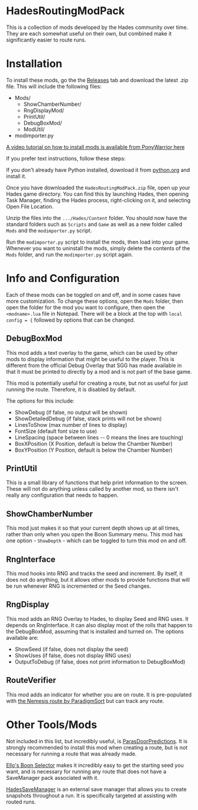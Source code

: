 # HadesRoutingModPack
This is a collection of mods developed by the Hades community over time. They are each somewhat useful on their own, but combined make it significantly easier to route runs.

# Installation
To install these mods, go the the [Releases](https://github.com/Museus/HadesRoutingModPack/releases) tab and download the latest .zip file. This will include the following files:
 - Mods/
   - ShowChamberNumber/
   - RngDisplayMod/
   - PrintUtil/
   - DebugBoxMod/
   - ModUtil/
 - modimporter.py

[A video tutorial on how to install mods is available from PonyWarrior here](https://www.youtube.com/watch?v=YF0ij7MgOrI)

If you prefer text instructions, follow these steps:

If you don't already have Python installed, download it from [python.org](https://www.python.org/downloads/) and install it.

Once you have downloaded the `HadesRoutingModPack.zip` file, open up your Hades game directory. You can find this by launching Hades, then opening Task Manager, finding the Hades process, right-clicking on it, and selecting Open File Location.

Unzip the files into the `.../Hades/Content` folder. You should now have the standard folders such as `Scripts` and `Game` as well as a new folder called `Mods` and the `modimporter.py` script.

Run the `modimporter.py` script to install the mods, then load into your game. Whenever you want to uninstall the mods, simply delete the contents of the `Mods` folder, and run the `modimporter.py` script again.

# Info and Configuration
Each of these mods can be toggled on and off, and in some cases have more customization. To change these options, open the `Mods` folder, then open the folder for the mod you want to configure, then open the `<modname>.lua` file in Notepad. There will be a block at the top with `local config = {` followed by options that can be changed.

## DebugBoxMod
This mod adds a text overlay to the game, which can be used by other mods to display information that might be useful to the player. This is different from the official Debug Overlay that SGG has made available in that it must be printed to directly by a mod and is not part of the base game.

This mod is potentially useful for creating a route, but not as useful for just running the route. Therefore, it is disabled by default.

The options for this include:
 - ShowDebug (if false, no output will be shown)
 - ShowDetailedDebug (if false, stack prints will not be shown)
 - LinesToShow (max number of lines to display)
 - FontSize (default font size to use)
 - LineSpacing (space between lines -- 0 means the lines are touching)
 - BoxXPosition (X Position, default is below the Chamber Number)
 - BoxYPosition (Y Position, default is below the Chamber Number)

## PrintUtil
This is a small library of functions that help print information to the screen. These will not do anything unless called by another mod, so there isn't really any configuration that needs to happen.

## ShowChamberNumber
This mod just makes it so that your current depth shows up at all times, rather than only when you open the Boon Summary menu. This mod has one option - `ShowDepth` - which can be toggled to turn this mod on and off.

## RngInterface
This mod hooks into RNG and tracks the seed and increment. By itself, it does not do anything, but it allows other mods to provide functions that will be run whenever RNG is incremented or the Seed changes.

## RngDisplay
This mod adds an RNG Overlay to Hades, to display Seed and RNG uses. It depends on RngInterface. It can also display most of the rolls that happen to the DebugBoxMod, assuming that is installed and turned on. The options available are:
 - ShowSeed (if false, does not display the seed)
 - ShowUses (if false, does not display RNG uses)
 - OutputToDebug (if false, does not print information to DebugBoxMod)

## RouteVerifier
This mod adds an indicator for whether you are on route. It is pre-populated with [the Nemesis route by ParadigmSort](https://docs.google.com/spreadsheets/d/1-wTLltI0pffB6FCsooAphUBbq6NFeTednH--71AC0rY) but can track any route.

# Other Tools/Mods
Not included in this list, but incredibly useful, is [ParasDoorPredictions](https://github.com/parasHadesMods/ParasDoorPredictions). It  is strongly recommended to install this mod when creating a route, but is not necessary for running a route that was already made.

[Ello's Boon Selector](https://github.com/ellomenop/EllosStartingBoonSelectorMod) makes it incredibly easy to get the starting seed you want, and is necessary for running any route that does not have a SaveManager pack associated with it.

[HadesSaveManager](https://github.com/museus/HadesSaveManager) is an external save manager that allows you to create snapshots throughout a run. It is specifically targeted at assisting with routed runs.

